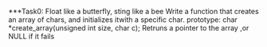 ***Task0:  Float like a butterfly, sting like a bee
    Write a function that creates an array of chars, and initializes itwith a specific char.
   prototype: char *create_array(unsigned int size, char c);
    Retruns a pointer to the array ,or NULL if it fails


